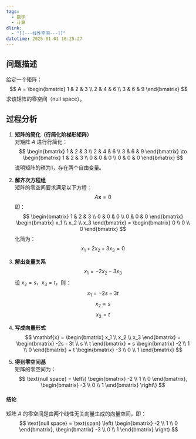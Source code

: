 ```yaml
---
tags:
  - 数学
  - 计算
dlink:
  - "[[---线性空间---]]"
datetime: 2025-01-01 16:25:27
---
```

## 问题描述
给定一个矩阵：
$$
A = \begin{bmatrix} 1 & 2 & 3 \\ 2 & 4 & 6 \\ 3 & 6 & 9 \end{bmatrix}
$$
求该矩阵的零空间（null space）。

## 过程分析
1. **矩阵的简化（行简化阶梯形矩阵）**  
对矩阵 $A$ 进行行简化：
$$
\begin{bmatrix} 1 & 2 & 3 \\ 2 & 4 & 6 \\ 3 & 6 & 9 \end{bmatrix} \to \begin{bmatrix} 1 & 2 & 3 \\ 0 & 0 & 0 \\ 0 & 0 & 0 \end{bmatrix}
$$
说明矩阵的秩为1，存在两个自由变量。

2. **解齐次方程组**  
矩阵的零空间要求满足以下方程：
$$
A \mathbf{x} = 0
$$
即：
$$
\begin{bmatrix} 1 & 2 & 3 \\ 0 & 0 & 0 \\ 0 & 0 & 0 \end{bmatrix} \begin{bmatrix} x_1 \\ x_2 \\ x_3 \end{bmatrix} = \begin{bmatrix} 0 \\ 0 \\ 0 \end{bmatrix}
$$
化简为：
$$
x_1 + 2x_2 + 3x_3 = 0
$$
3. **解出变量关系**  
$$
x_1 = -2x_2 - 3x_3
$$
设 $x_2 = s$，$x_3 = t$，则：
$$
x_1 = -2s - 3t
$$
$$
x_2 = s
$$
$$
x_3 = t
$$
4. **写成向量形式**  
$$
\mathbf{x} = \begin{bmatrix} x_1 \\ x_2 \\ x_3 \end{bmatrix} = \begin{bmatrix} -2s - 3t \\ s \\ t \end{bmatrix} = s \begin{bmatrix} -2 \\ 1 \\ 0 \end{bmatrix} + t \begin{bmatrix} -3 \\ 0 \\ 1 \end{bmatrix}
$$
5. **得到零空间基**  
矩阵的零空间为：
$$
\text{null space} = \left\{ \begin{bmatrix} -2 \\ 1 \\ 0 \end{bmatrix}, \begin{bmatrix} -3 \\ 0 \\ 1 \end{bmatrix} \right\}
$$

#### 结论
矩阵 $A$ 的零空间是由两个线性无关向量生成的向量空间，即：
$$
\text{null space} = \text{span} \left( \begin{bmatrix} -2 \\ 1 \\ 0 \end{bmatrix}, \begin{bmatrix} -3 \\ 0 \\ 1 \end{bmatrix} \right)
$$
